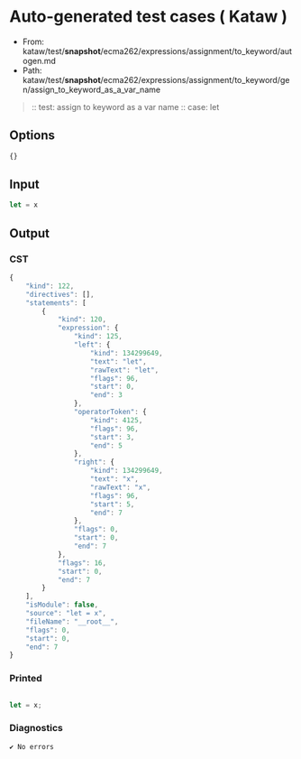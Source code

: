 # Auto-generated test cases ( Kataw )
- From: kataw/test/__snapshot__/ecma262/expressions/assignment/to_keyword/autogen.md
- Path: kataw/test/__snapshot__/ecma262/expressions/assignment/to_keyword/gen/assign_to_keyword_as_a_var_name
> :: test: assign to keyword as a var name
> :: case: let
## Options

`````js
{}
`````
## Input

`````js
let = x
`````
## Output

### CST

```javascript
{
    "kind": 122,
    "directives": [],
    "statements": [
        {
            "kind": 120,
            "expression": {
                "kind": 125,
                "left": {
                    "kind": 134299649,
                    "text": "let",
                    "rawText": "let",
                    "flags": 96,
                    "start": 0,
                    "end": 3
                },
                "operatorToken": {
                    "kind": 4125,
                    "flags": 96,
                    "start": 3,
                    "end": 5
                },
                "right": {
                    "kind": 134299649,
                    "text": "x",
                    "rawText": "x",
                    "flags": 96,
                    "start": 5,
                    "end": 7
                },
                "flags": 0,
                "start": 0,
                "end": 7
            },
            "flags": 16,
            "start": 0,
            "end": 7
        }
    ],
    "isModule": false,
    "source": "let = x",
    "fileName": "__root__",
    "flags": 0,
    "start": 0,
    "end": 7
}
```

### Printed

```javascript

let = x;
```

### Diagnostics

```javascript
✔ No errors
```

